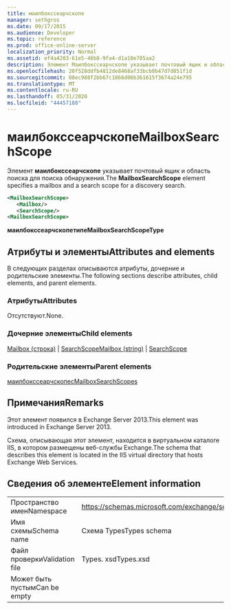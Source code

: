 ```yaml
---
title: маилбокссеарчскопе
manager: sethgros
ms.date: 09/17/2015
ms.audience: Developer
ms.topic: reference
ms.prod: office-online-server
localization_priority: Normal
ms.assetid: ef4a4203-61e5-46b8-9fa4-d1a10e785aa2
description: Элемент Маилбокссеарчскопе указывает почтовый ящик и область поиска для поиска обнаружения.
ms.openlocfilehash: 20f528ddfb4812de8468af33bcb0b47d7d851f1d
ms.sourcegitcommit: 88ec988f2bb67c1866d06b361615f3674a24e795
ms.translationtype: MT
ms.contentlocale: ru-RU
ms.lasthandoff: 05/31/2020
ms.locfileid: "44457188"
---
```

# <a name="mailboxsearchscope"></a><span data-ttu-id="f6774-103">маилбокссеарчскопе</span><span class="sxs-lookup"><span data-stu-id="f6774-103">MailboxSearchScope</span></span>

<span data-ttu-id="f6774-104">Элемент **маилбокссеарчскопе** указывает почтовый ящик и область поиска для поиска обнаружения.</span><span class="sxs-lookup"><span data-stu-id="f6774-104">The **MailboxSearchScope** element specifies a mailbox and a search scope for a discovery search.</span></span> 
  
```XML
<MailboxSearchScope>
   <Mailbox/>
   <SearchScope/>
<MailboxSearchScope>
```

<span data-ttu-id="f6774-105">**маилбокссеарчскопетипе**</span><span class="sxs-lookup"><span data-stu-id="f6774-105">**MailboxSearchScopeType**</span></span>

## <a name="attributes-and-elements"></a><span data-ttu-id="f6774-106">Атрибуты и элементы</span><span class="sxs-lookup"><span data-stu-id="f6774-106">Attributes and elements</span></span>

<span data-ttu-id="f6774-107">В следующих разделах описываются атрибуты, дочерние и родительские элементы.</span><span class="sxs-lookup"><span data-stu-id="f6774-107">The following sections describe attributes, child elements, and parent elements.</span></span>
  
### <a name="attributes"></a><span data-ttu-id="f6774-108">Атрибуты</span><span class="sxs-lookup"><span data-stu-id="f6774-108">Attributes</span></span>

<span data-ttu-id="f6774-109">Отсутствуют.</span><span class="sxs-lookup"><span data-stu-id="f6774-109">None.</span></span>
  
### <a name="child-elements"></a><span data-ttu-id="f6774-110">Дочерние элементы</span><span class="sxs-lookup"><span data-stu-id="f6774-110">Child elements</span></span>

<span data-ttu-id="f6774-111">[Mailbox (строка)](mailbox-string.md)  |  [SearchScope](searchscope.md)</span><span class="sxs-lookup"><span data-stu-id="f6774-111">[Mailbox (string)](mailbox-string.md) | [SearchScope](searchscope.md)</span></span>
  
### <a name="parent-elements"></a><span data-ttu-id="f6774-112">Родительские элементы</span><span class="sxs-lookup"><span data-stu-id="f6774-112">Parent elements</span></span>

[<span data-ttu-id="f6774-113">маилбокссеарчскопес</span><span class="sxs-lookup"><span data-stu-id="f6774-113">MailboxSearchScopes</span></span>](mailboxsearchscopes.md)
  
## <a name="remarks"></a><span data-ttu-id="f6774-114">Примечания</span><span class="sxs-lookup"><span data-stu-id="f6774-114">Remarks</span></span>

<span data-ttu-id="f6774-115">Этот элемент появился в Exchange Server 2013.</span><span class="sxs-lookup"><span data-stu-id="f6774-115">This element was introduced in Exchange Server 2013.</span></span>
  
<span data-ttu-id="f6774-116">Схема, описывающая этот элемент, находится в виртуальном каталоге IIS, в котором размещены веб-службы Exchange.</span><span class="sxs-lookup"><span data-stu-id="f6774-116">The schema that describes this element is located in the IIS virtual directory that hosts Exchange Web Services.</span></span>
  
## <a name="element-information"></a><span data-ttu-id="f6774-117">Сведения об элементе</span><span class="sxs-lookup"><span data-stu-id="f6774-117">Element information</span></span>

|||
|:-----|:-----|
|<span data-ttu-id="f6774-118">Пространство имен</span><span class="sxs-lookup"><span data-stu-id="f6774-118">Namespace</span></span>  <br/> |https://schemas.microsoft.com/exchange/services/2006/types  <br/> |
|<span data-ttu-id="f6774-119">Имя схемы</span><span class="sxs-lookup"><span data-stu-id="f6774-119">Schema name</span></span>  <br/> |<span data-ttu-id="f6774-120">Схема Types</span><span class="sxs-lookup"><span data-stu-id="f6774-120">Types schema</span></span>  <br/> |
|<span data-ttu-id="f6774-121">Файл проверки</span><span class="sxs-lookup"><span data-stu-id="f6774-121">Validation file</span></span>  <br/> |<span data-ttu-id="f6774-122">Types. xsd</span><span class="sxs-lookup"><span data-stu-id="f6774-122">Types.xsd</span></span>  <br/> |
|<span data-ttu-id="f6774-123">Может быть пустым</span><span class="sxs-lookup"><span data-stu-id="f6774-123">Can be empty</span></span>  <br/> ||
   

